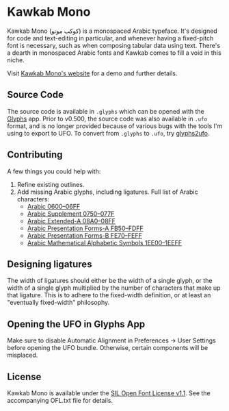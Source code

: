# Kawkab Mono
Kawkab Mono (كوكب مونو) is a monospaced Arabic typeface. It's designed for code and text-editing in particular, and whenever having a fixed-pitch font is necessary, such as when composing tabular data using text. There's a dearth in monospaced Arabic fonts and Kawkab comes to fill a void in this niche.

Visit [Kawkab Mono's website](http://makkuk.com/kawkab-mono) for a demo and further details.

## Source Code
The source code is available in `.glyphs` which can be opened with the [Glyphs](https://www.glyphsapp.com/) app. Prior to v0.500, the source code was also available in `.ufo` format, and is no longer provided because of various bugs with the tools I'm using to export to UFO. To convert from `.glyphs` to `.ufo`, try [glyphs2ufo](https://github.com/googlei18n/glyphs2ufo).

## Contributing
A few things you could help with:

1. Refine existing outlines.
2. Add missing Arabic glyphs, including ligatures. Full list of Arabic characters:
	- [Arabic 0600–06FF](http://unicode.org/charts/PDF/U0600.pdf)
	- [Arabic Supplement 0750–077F](http://unicode.org/charts/PDF/U0750.pdf)
	- [Arabic Extended-A 08A0–08FF](http://unicode.org/charts/PDF/U08A0.pdf)
	- [Arabic Presentation Forms-A FB50–FDFF](http://unicode.org/charts/PDF/UFB50.pdf)
	- [Arabic Presentation Forms-B FE70–FEFF](http://unicode.org/charts/PDF/UFE70.pdf)
	- [Arabic Mathematical Alphabetic Symbols 1EE00–1EEFF](http://www.unicode.org/charts/PDF/U1EE00.pdf)

## Designing ligatures
The width of ligatures should either be the width of a single glyph, or the width of a single glyph multiplied by the number of characters that make up that ligature. This is to adhere to the fixed-width definition, or at least an "eventually fixed-width" philosophy.

## Opening the UFO in Glyphs App
Make sure to disable Automatic Alignment in Preferences -> User Settings before opening the UFO bundle. Otherwise, certain components will be misplaced.

## License
Kawkab Mono is available under the [SIL Open Font License v1.1](http://scripts.sil.org/OFL). See the accompanying OFL.txt file for details.

